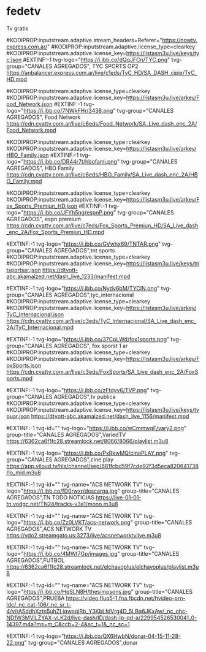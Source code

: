 # fedetv
Tv gratis 

#KODIPROP:inputstream.adaptive.stream_headers=Referer="https://nowtv.express.com.ar/"
#KODIPROP:inputstream.adaptive.license_type=clearkey
#KODIPROP:inputstream.adaptive.license_key=https://listasm3u.live/keys/tyc.json
#EXTINF:-1 tvg-logo="https://i.ibb.co/dQqJFCn/TYC.png" tvg-group="CANALES AGREGADOS", TYC SPORTS OP2
https://anbalancer.express.com.ar/live/c1eds/TyC_HD/SA_DASH_cipix/TyC_HD.mpd

#KODIPROP:inputstream.adaptive.license_type=clearkey
#KODIPROP:inputstream.adaptive.license_key=https://listasm3u.live/arkey/Food_Network.json
#EXTINF:-1 tvg-logo="https://i.ibb.co/7NWkFHr/3438.png" tvg-group="CANALES AGREGADOS", Food Network 
https://cdn.cvattv.com.ar/live/c6eds/Food_Network/SA_Live_dash_enc_2A/Food_Network.mpd

#KODIPROP:inputstream.adaptive.license_type=clearkey
#KODIPROP:inputstream.adaptive.license_key=https://listasm3u.live/arkey/HBO_Family.json
#EXTINF:-1 tvg-logo="https://i.ibb.co/DR44r7t/hbofami.png" tvg-group="CANALES AGREGADOS", HBO Family 
https://cdn.cvattv.com.ar/live/c6eds/HBO_Family/SA_Live_dash_enc_2A/HBO_Family.mpd

#KODIPROP:inputstream.adaptive.license_type=clearkey
#KODIPROP:inputstream.adaptive.license_key=https://listasm3u.live/arkey/Fox_Sports_Premiun_HD.json
#EXTINF:-1 tvg-logo="https://i.ibb.co/JFYh5ng/espnP.png" tvg-group="CANALES AGREGADOS", espn premium
https://cdn.cvattv.com.ar/live/c7eds/Fox_Sports_Premiun_HD/SA_Live_dash_enc_2A/Fox_Sports_Premiun_HD.mpd

#EXTINF:-1 tvg-logo="https://i.ibb.co/GVwhx69/TNTAR.png" tvg-group="CANALES AGREGADOS",tnt sports 
#KODIPROP:inputstream.adaptive.license_type=clearkey
#KODIPROP:inputstream.adaptive.license_key=https://listasm3u.live/keys/tntsportsar.json
https://dtvott-abc.akamaized.net/dash_live_1233/manifest.mpd

#EXTINF:-1 tvg-logo="https://i.ibb.co/Nydv6bM/TYCIN.png" tvg-group="CANALES AGREGADOS",tyc_internacional
#KODIPROP:inputstream.adaptive.license_type=clearkey
#KODIPROP:inputstream.adaptive.license_key=https://listasm3u.live/arkey/TyC_Internacional.json
https://cdn.cvattv.com.ar/live/c3eds/TyC_Internacional/SA_Live_dash_enc_2A/TyC_Internacional.mpd

#EXTINF:-1 tvg-logo="https://i.ibb.co/37CpLWd/fox1sports.png" tvg-group="CANALES AGREGADOS", fox sporst 1 ar
#KODIPROP:inputstream.adaptive.license_type=clearkey
#KODIPROP:inputstream.adaptive.license_key=https://listasm3u.live/arkey/FoxSports.json
https://cdn.cvattv.com.ar/live/c3eds/FoxSports/SA_Live_dash_enc_2A/FoxSports.mpd

#EXTINF:-1 tvg-logo="https://i.ibb.co/zFtdyv6/TVP.png" tvg-group="CANALES AGREGADOS",tv publica
#KODIPROP:inputstream.adaptive.license_type=clearkey
#KODIPROP:inputstream.adaptive.license_key=https://listasm3u.live/keys/tvpuar.json
https://dtvott-abc.akamaized.net/dash_live_1156/manifest.mpd

#EXTINF:-1 tvg-id="" tvg-logo="https://i.ibb.co/wCmmwqF/vary2.png" group-title="CANALES AGREGADOS",VariedTV
https://6362ca6f1fc28.streamlock.net/8066/8066/playlist.m3u8

#EXTINF:-1 tvg-logo="https://i.ibb.co/PxRkwMQ/cinePLAY.png" tvg-group="CANALES AGREGADOS",cine play
https://app.viloud.tv/hls/channel/sep/681fcbd59f7cde92f3d5eca820641738/lo_mid.m3u8

#EXTINF:-1 tvg-id="" tvg-name="ACS NETWORK TV" tvg-logo="https://i.ibb.co/fD0rwxr/descarga.jpg" group-title="CANALES AGREGADOS",TN TODO NOTICIAS
https://live-01-01-tn.vodgc.net/TN24/tracks-v3a1/mono.m3u8


#EXTINF:-1 tvg-id="" tvg-name="ACS NETWORK TV" tvg-logo="https://i.ibb.co/Zz0LVKT/acs-network.png" group-title="CANALES AGREGADOS",ACS NETWORK TV
https://vdo2.streamgato.us:3273/live/acsnetworktvlive.m3u8

#EXTINF:-1 tvg-id="" tvg-name="ACS NETWORK TV" tvg-logo="https://i.ibb.co/4MWt7Gp/images.jpg" group-title="CANALES AGREGADOS",FUTBOL 
https://6362ca6f1fc28.streamlock.net/elchavoplus/elchavoplus/playlist.m3u8

#EXTINF:-1 tvg-id="" tvg-name="ACS NETWORK TV" tvg-logo="https://i.ibb.co/HqSLN8H/thesimpsons.jpg" group-title="CANALES AGREGADOS",PRUEBA 
https://video.fluq5-1.fna.fbcdn.net/hvideo-prn-ldc/_nc_cat-106/_nc_sr_t-4/v/rASddhXztn5uhZLjqwoqjRb_Y3KbLfdVrg4D_5LBq6JKxAw/_nc_ohc-NDfW3MVlLZYAX-vLK2d/live-dash/ID/dash-lp-qd-a/229954526530041_0-14397.m4a?ms=m_C&ccb=2-4&sc_t=1&_nc_sc=1



#EXTINF:-1 tvg-logo="https://i.ibb.co/QX6HwbN/donar-04-15-11-28-22.png" tvg-group="CANALES AGREGADOS",donar










